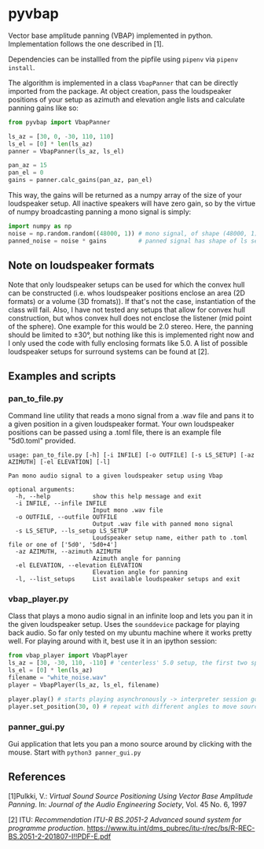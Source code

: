 # pyvbap

Vector base amplitude panning (VBAP) implemented in python. Implementation follows the one described in [1].

Dependencies can be installled from the pipfile using `pipenv` via `pipenv install`.

The algorithm is implemented in a class `VbapPanner` that can be directly imported from the package.
At object creation, pass the loudspeaker positions of your setup as azimuth and elevation angle lists and calculate panning gains like so:

```python
from pyvbap import VbapPanner

ls_az = [30, 0, -30, 110, 110]
ls_el = [0] * len(ls_az)
panner = VbapPanner(ls_az, ls_el)

pan_az = 15
pan_el = 0
gains = panner.calc_gains(pan_az, pan_el)
```

This way, the gains will be returned as a numpy array of the size of your loudspeaker setup. All inactive speakers will have zero gain, so by the virtue of numpy broadcasting panning a mono signal is simply:

```python
import numpy as np
noise = np.random.random((48000, 1)) # mono signal, of shape (48000, 1)
panned_noise = noise * gains         # panned signal has shape of ls setup, here (48000, 5)
```

## Note on loudspeaker formats

Note that only loudspeaker setups can be used for which the convex hull can be constructed (i.e. whos loudspeaker positions enclose an area (2D formats) or a volume (3D fromats)). If that's not the case, instantiation of the class will fail. Also, I have not tested any setups that allow for convex hull construction, but whos convex hull does not enclose the listener (mid point of the sphere). One example for this would be 2.0 stereo. Here, the panning should be limited to ±30°, but nothing like this is implemented right now and I only used the code with fully enclosing formats like 5.0. A list of possible loudspeaker setups for surround systems can be found at [2].

## Examples and scripts

### pan_to_file.py

Command line utility that reads a mono signal from a .wav file and pans it to a given position in a given loudspeaker format. Your own loudspeaker positions can be passed using a .toml file, there is an example file "5d0.toml" provided.

```
usage: pan_to_file.py [-h] [-i INFILE] [-o OUTFILE] [-s LS_SETUP] [-az AZIMUTH] [-el ELEVATION] [-l]

Pan mono audio signal to a given loudspeaker setup using Vbap

optional arguments:
  -h, --help            show this help message and exit
  -i INFILE, --infile INFILE
                        Input mono .wav file
  -o OUTFILE, --outfile OUTFILE
                        Output .wav file with panned mono signal
  -s LS_SETUP, --ls_setup LS_SETUP
                        Loudspeaker setup name, either path to .toml file or one of ['5d0', '5d0+4']
  -az AZIMUTH, --azimuth AZIMUTH
                        Azimuth angle for panning
  -el ELEVATION, --elevation ELEVATION
                        Elevation angle for panning
  -l, --list_setups     List available loudspeaker setups and exit
```

### vbap_player.py

Class that plays a mono audio signal in an infinite loop and lets you pan it in the given loudspeaker setup. Uses the `sounddevice` package for playing back audio. So far only tested on my ubuntu machine where it works pretty well. For playing around with it, best use it in an ipython session:

```python
from vbap_player import VbapPlayer
ls_az = [30, -30, 110, -110] # 'centerless' 5.0 setup, the first two speakers are the two speakers from 2.0 stereo
ls_el = [0] * len(ls_az)
filename = "white_noise.wav"
player = VbapPlayer(ls_az, ls_el, filename)

player.play() # starts playing asynchronously -> interpreter session goes on
player.set_position(30, 0) # repeat with different angles to move source
```

### panner_gui.py

Gui application that lets you pan a mono source around by clicking with the mouse. Start with `python3 panner_gui.py`

## References
[1]Pulkki, V.: _Virtual Sound Source Positioning Using Vector Base Amplitude Panning_. In: _Journal of the Audio Engineering Society_, Vol. 45 No. 6, 1997

[2] ITU: _Recommendation ITU-R BS.2051-2 Advanced sound system for programme production_. https://www.itu.int/dms_pubrec/itu-r/rec/bs/R-REC-BS.2051-2-201807-I!!PDF-E.pdf
